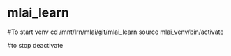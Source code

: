 # mlai_learn

#To start venv
cd /mnt/lrn/mlai/git/mlai_learn
source mlai_venv/bin/activate

#to stop
deactivate
